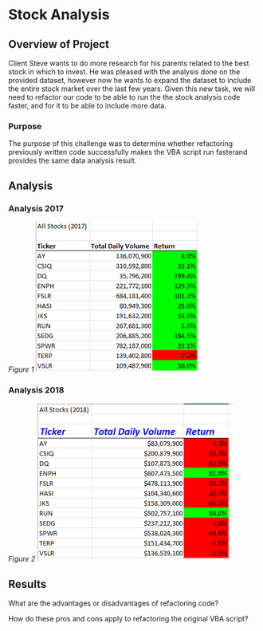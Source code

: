 # Stock Analysis

## Overview of Project
Client Steve wants to do more research for his parents related to the best stock in which to invest. He was pleased with the analysis done on the provided dataset, however now he wants to expand the dataset to include the entire stock market over the last few years. Given this new task, we will need to refactor our code to be able to run the the stock analysis code faster, and for it to be able to include more data.

### Purpose 
 The purpose of this challenge was to determine whether refactoring previously written code successfully makes the VBA script run fasterand provides the same data analysis result.

## Analysis

### Analysis 2017



*Figure 1*
![VBA_Challenge_2017](https://github.com/maureengamache/Stock-Analysis/blob/main/VBA_Challenge_2017.png)

### Analysis 2018
 

*Figure 2*
![VBA_Challenge_2018](https://github.com/maureengamache/Stock-Analysis/blob/main/VBA_Challenge_2018.png)
 

## Results

What are the advantages or disadvantages of refactoring code?

How do these pros and cons apply to refactoring the original VBA script?


